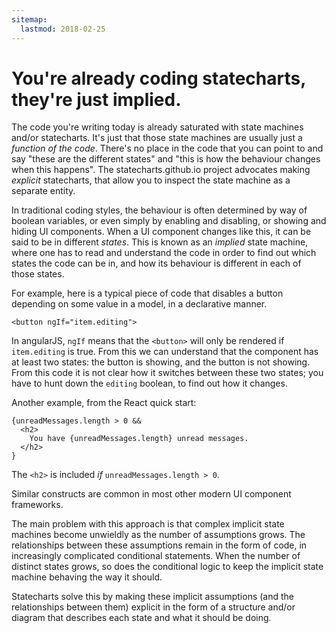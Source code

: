 ```yaml
---
sitemap:
  lastmod: 2018-02-25
---
```


# You're already coding statecharts, they're just implied.

The code you're writing today is already saturated with state machines and/or statecharts.  It's just that those state machines are usually just a _function of the code_.  There's no place in the code that you can point to and say "these are the different states" and "this is how the behaviour changes when this happens".  The statecharts.github.io project advocates making _explicit_ statecharts, that allow you to inspect the state machine as a separate entity.

In traditional coding styles, the behaviour is often determined by way of boolean variables, or even simply by enabling and disabling, or showing and hiding UI components.  When a UI component changes like this, it can be said to be in different _states_.  This is known as an _implied_ state machine, where one has to read and understand the code in order to find out which states the code can be in, and how its behaviour is different in each of those states.

For example, here is a typical piece of code that disables a button depending on some value in a model, in a declarative manner.

```
<button ngIf="item.editing">
```

In angularJS, `ngIf` means that the `<button>` will only be rendered if `item.editing` is true.  From this we can understand that the component has at least two states: the button is showing, and the button is not showing.  From this code it is not clear how it switches between these two states; you have to hunt down the `editing` boolean, to find out how it changes.

Another example, from the React quick start:

```
{unreadMessages.length > 0 &&
  <h2>
    You have {unreadMessages.length} unread messages.
  </h2>
}
```

The `<h2>` is included _if_ `unreadMessages.length > 0`.

Similar constructs are common in most other modern UI component frameworks.

The main problem with this approach is that complex implicit state machines become unwieldly as the number of assumptions grows.  The relationships between these assumptions remain in the form of code, in increasingly complicated conditional statements.  When the number of distinct states grows, so does the conditional logic to keep the implicit state machine behaving the way it should.

Statecharts solve this by making these implicit assumptions (and the relationships between them) explicit in the form of a structure and/or diagram that describes each state and what it should be doing.
